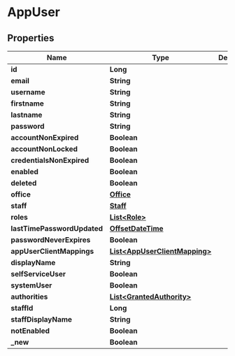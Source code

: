 

# AppUser

## Properties

Name | Type | Description | Notes
------------ | ------------- | ------------- | -------------
**id** | **Long** |  |  [optional]
**email** | **String** |  |  [optional]
**username** | **String** |  |  [optional]
**firstname** | **String** |  |  [optional]
**lastname** | **String** |  |  [optional]
**password** | **String** |  |  [optional]
**accountNonExpired** | **Boolean** |  |  [optional]
**accountNonLocked** | **Boolean** |  |  [optional]
**credentialsNonExpired** | **Boolean** |  |  [optional]
**enabled** | **Boolean** |  |  [optional]
**deleted** | **Boolean** |  |  [optional]
**office** | [**Office**](Office.md) |  |  [optional]
**staff** | [**Staff**](Staff.md) |  |  [optional]
**roles** | [**List&lt;Role&gt;**](Role.md) |  |  [optional]
**lastTimePasswordUpdated** | [**OffsetDateTime**](OffsetDateTime.md) |  |  [optional]
**passwordNeverExpires** | **Boolean** |  |  [optional]
**appUserClientMappings** | [**List&lt;AppUserClientMapping&gt;**](AppUserClientMapping.md) |  |  [optional]
**displayName** | **String** |  |  [optional]
**selfServiceUser** | **Boolean** |  |  [optional]
**systemUser** | **Boolean** |  |  [optional]
**authorities** | [**List&lt;GrantedAuthority&gt;**](GrantedAuthority.md) |  |  [optional]
**staffId** | **Long** |  |  [optional]
**staffDisplayName** | **String** |  |  [optional]
**notEnabled** | **Boolean** |  |  [optional]
**_new** | **Boolean** |  |  [optional]



